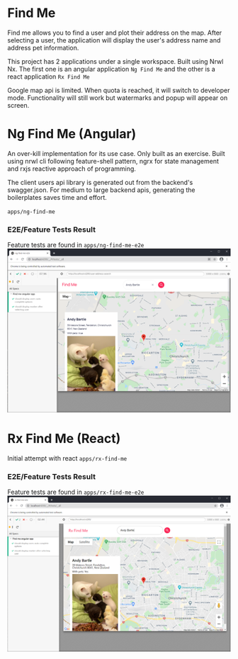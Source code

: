 # Find Me

Find me allows you to find a user and plot their address on the map.
After selecting a user, the application will display the user's address name and address pet information.

This project has 2 applications under a single workspace. Built using Nrwl Nx.
The first one is an angular application `Ng Find Me` and the other is a react application `Rx Find Me`

Google map api is limited. When quota is reached, it will switch to developer mode. Functionality will still work but watermarks and popup will appear on screen.

# Ng Find Me (Angular)

An over-kill implementation for its use case. Only built as an exercise.
Built using nrwl cli following feature-shell pattern, ngrx for state management and rxjs reactive approach of programming.

The client users api library is generated out from the backend's swagger.json. For medium to large backend apis, generating the boilerplates saves time and effort. 

``apps/ng-find-me``

### E2E/Feature Tests Result

Feature tests are found in `apps/ng-find-me-e2e`
![e2e screenshot](https://raw.githubusercontent.com/pauljosephatay/assets/master/e2e-results/Screenshot%202021-03-15%20012148%20Ng.png)

# Rx Find Me (React)

Initial attempt with react
``apps/rx-find-me``

### E2E/Feature Tests Result

Feature tests are found in `apps/rx-find-me-e2e`
![e2e screenshot](https://raw.githubusercontent.com/pauljosephatay/assets/master/e2e-results/Screenshot%202021-03-15%20020228%20Rx.png)

